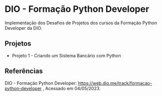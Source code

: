 # DIO - Formação Python Developer

Implementação dos Desafios de Projetos dos cursos da Formação Python Developer da DIO.

## Projetos

* Projeto 1 - Criando um Sistema Bancário com Python


## Referências

DIO - Formação Python Developer:
https://web.dio.me/track/formacao-python-developer
, Acessado em 04/05/2023.